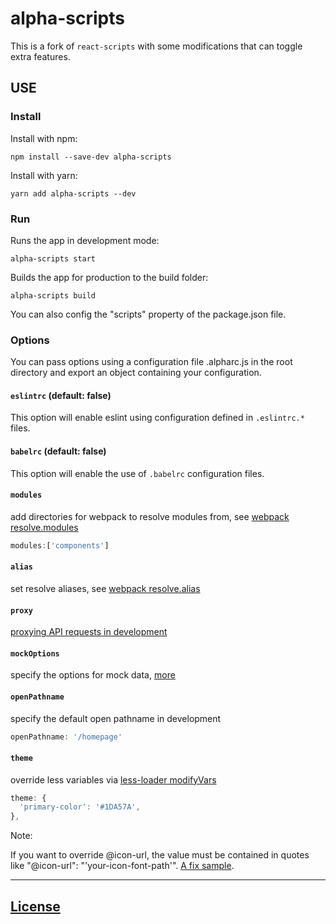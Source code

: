 # alpha-scripts
This is a fork of ```react-scripts``` with some modifications that can toggle extra features.
## USE
### Install
Install with npm:

```
npm install --save-dev alpha-scripts
```

Install with yarn:
```
yarn add alpha-scripts --dev
```
### Run
Runs the app in development mode:

```
alpha-scripts start
```

Builds the app for production to the build folder:

```
alpha-scripts build
```

You can also config the "scripts" property of the package.json file.

### Options

You can pass options using a configuration file .alpharc.js in the root directory and export an object containing your configuration.

#### `eslintrc` (default: false)

This option will enable eslint using configuration defined in `.eslintrc.*` files.

#### `babelrc` (default: false)

This option will enable the use of `.babelrc` configuration files.

#### `modules`

add directories for webpack to resolve modules from, see [webpack resolve.modules](https://webpack.js.org/configuration/resolve/#resolve-modules)

```js
modules:['components']
```

#### `alias`

set resolve aliases, see [webpack resolve.alias](https://webpack.js.org/configuration/resolve/#resolve-alias)

#### `proxy`

[proxying API requests in development](https://github.com/facebook/create-react-app/blob/master/packages/react-scripts/template/README.md#proxying-api-requests-in-development)

#### `mockOptions`
specify the options for mock data, [more](https://github.com/yoranfu/alpha-utils#usage)

#### `openPathname`
specify the default open pathname in development

```js
openPathname: '/homepage'
```

#### `theme`
override less variables via [less-loader modifyVars](https://github.com/webpack-contrib/less-loader#less-options)

```js
theme: {
  'primary-color': '#1DA57A',
},
```

Note:

If you want to override @icon-url, the value must be contained in quotes like "@icon-url": "'your-icon-font-path'". [A fix sample](https://github.com/vision8tech/dvajs-user-dashboard/pull/2).

---

## [License](LICENSE)
